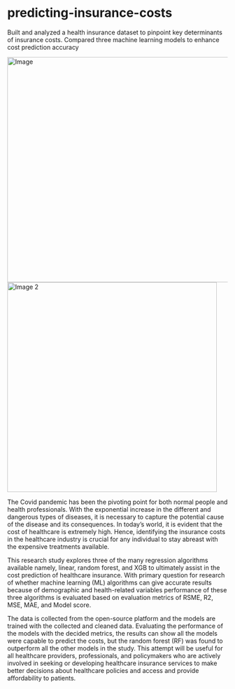 # predicting-insurance-costs
Built and analyzed a health insurance dataset to pinpoint key determinants of insurance costs. Compared three machine learning models to enhance cost prediction accuracy

<img width="514" alt="Image " src="https://github.com/pbendarkar/predicting-insurance-costs/assets/158385056/0c8f82ab-acc8-4db2-b2ca-a8f736872492">



<img width="479" alt="Image 2" src="https://github.com/pbendarkar/predicting-insurance-costs/assets/158385056/402303cb-ec44-4d58-b013-52ca8fcbf2da">

The Covid pandemic has been the pivoting point for both normal people and health professionals. With the exponential increase in the different and dangerous types of diseases, it is necessary to capture the potential cause of the disease and its consequences. In today’s world, it is evident that the cost of healthcare is extremely high. Hence, identifying the insurance costs in the healthcare industry is crucial for any individual to stay abreast with the expensive treatments available. 

This research study explores three of the many regression algorithms available namely, linear, random forest, and XGB to ultimately assist in the cost prediction of healthcare insurance. With primary question for research of whether machine learning (ML) algorithms can give accurate results because of demographic and health-related variables performance of these three algorithms is evaluated based on evaluation metrics of RSME, R2, MSE, MAE, and Model score. 

The data is collected from the open-source platform and the models are trained with the collected and cleaned data. Evaluating the performance of the models with the decided metrics, the results can show all the models were capable to predict the costs, but the random forest (RF) was found to outperform all the other models in the study. This attempt will be useful for all healthcare providers, professionals, and policymakers who are actively involved in seeking or developing healthcare insurance services to make better decisions about healthcare policies and access and provide affordability to patients.

